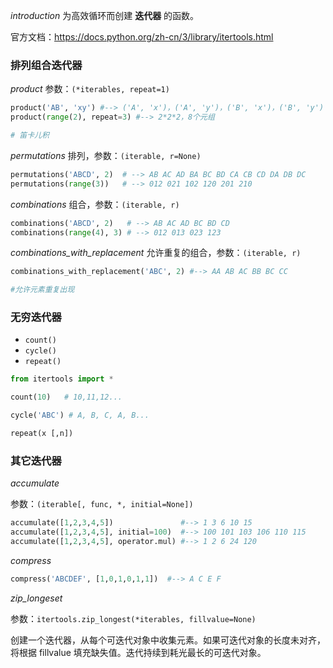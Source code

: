 _introduction_
为高效循环而创建 **迭代器** 的函数。

官方文档：https://docs.python.org/zh-cn/3/library/itertools.html

### 排列组合迭代器

_product_
参数：`(*iterables, repeat=1)`
```python
product('AB', 'xy') #--> ('A', 'x')，('A', 'y')，('B', 'x')，('B', 'y')
product(range(2), repeat=3) #--> 2*2*2，8个元组

# 笛卡儿积
```


_permutations_
排列，参数：`(iterable, r=None)`

```python
permutations('ABCD', 2)  # --> AB AC AD BA BC BD CA CB CD DA DB DC
permutations(range(3))   # --> 012 021 102 120 201 210
```


_combinations_
组合，参数：`(iterable, r)`

```python
combinations('ABCD', 2)   # --> AB AC AD BC BD CD
combinations(range(4), 3) # --> 012 013 023 123
```

*combinations_with_replacement*
允许重复的组合，参数：`(iterable, r)`

```python
combinations_with_replacement('ABC', 2) #--> AA AB AC BB BC CC

#允许元素重复出现
```



### 无穷迭代器

- `count()`
- `cycle()`
- `repeat()`

```python
from itertools import *

count(10)   # 10,11,12...

cycle('ABC') # A, B, C, A, B...

repeat(x [,n])
```

### 其它迭代器

_accumulate_

参数：`(iterable[, func, *, initial=None])`
```python
accumulate([1,2,3,4,5])               #--> 1 3 6 10 15
accumulate([1,2,3,4,5], initial=100)  #--> 100 101 103 106 110 115
accumulate([1,2,3,4,5], operator.mul) #--> 1 2 6 24 120
```

_compress_	

```python
compress('ABCDEF', [1,0,1,0,1,1])  #--> A C E F
```

*zip_longeset*

参数：`itertools.zip_longest(*iterables, fillvalue=None)`

创建一个迭代器，从每个可迭代对象中收集元素。如果可迭代对象的长度未对齐，将根据 fillvalue 填充缺失值。迭代持续到耗光最长的可迭代对象。